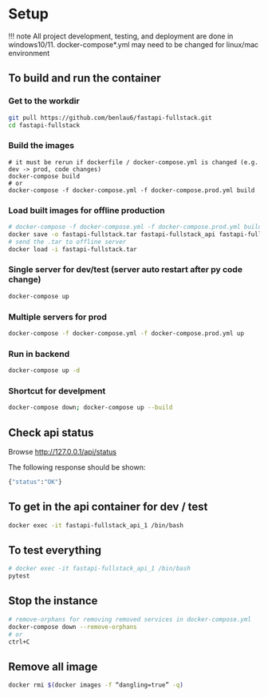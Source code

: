 # Setup


!!! note
    All project development, testing, and deployment are done in windows10/11. docker-compose\*.yml may need to be changed for linux/mac environment

## To build and run the container

### Get to the workdir

``` bash
git pull https://github.com/benlau6/fastapi-fullstack.git
cd fastapi-fullstack
```

### Build the images

```
# it must be rerun if dockerfile / docker-compose.yml is changed (e.g. dev -> prod, code changes)
docker-compose build
# or
docker-compose -f docker-compose.yml -f docker-compose.prod.yml build

```
### Load built images for offline production

``` bash
# docker-compose -f docker-compose.yml -f docker-compose.prod.yml build
docker save -o fastapi-fullstack.tar fastapi-fullstack_api fastapi-fullstack_frontend traefik
# send the .tar to offline server
docker load -i fastapi-fullstack.tar
```

### Single server for dev/test (server auto restart after py code change)

``` bash
docker-compose up
```

### Multiple servers for prod

``` bash
docker-compose -f docker-compose.yml -f docker-compose.prod.yml up
```

### Run in backend

``` bash
docker-compose up -d
```

### Shortcut for develpment

``` bash
docker-compose down; docker-compose up --build
```

## Check api status

Browse http://127.0.0.1/api/status

The following response should be shown:
``` bash
{"status":"OK"}
```

## To get in the api container for dev / test

``` bash
docker exec -it fastapi-fullstack_api_1 /bin/bash
```

## To test everything

``` bash
# docker exec -it fastapi-fullstack_api_1 /bin/bash
pytest
```

## Stop the instance

``` bash
# remove-orphans for removing removed services in docker-compose.yml
docker-compose down --remove-orphans
# or
ctrl+C
```

## Remove all <none> image

``` bash
docker rmi $(docker images -f “dangling=true” -q)
```